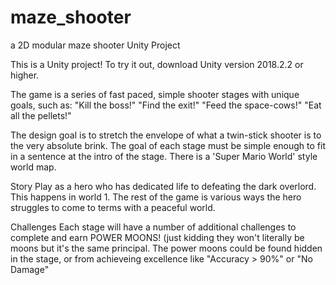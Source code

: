 # maze_shooter
a 2D modular maze shooter Unity Project

This is a Unity project! To try it out, download Unity version 2018.2.2 or higher.

The game is a series of fast paced, simple shooter stages with unique goals, such as:
  "Kill the boss!"
  "Find the exit!"
  "Feed the space-cows!"
  "Eat all the pellets!"
  
The design goal is to stretch the envelope of what a twin-stick shooter is to the very absolute brink.
The goal of each stage must be simple enough to fit in a sentence at the intro of the stage. 
There is a 'Super Mario World' style world map.

Story
Play as a hero who has dedicated life to defeating the dark overlord. This happens in world 1. The rest of the game is various ways the hero struggles to come to terms with a peaceful world.

Challenges
Each stage will have a number of additional challenges to complete and earn POWER MOONS! (just kidding they won't literally be moons but it's the same principal.
The power moons could be found hidden in the stage, or from achieveing excellence like "Accuracy > 90%" or "No Damage"
